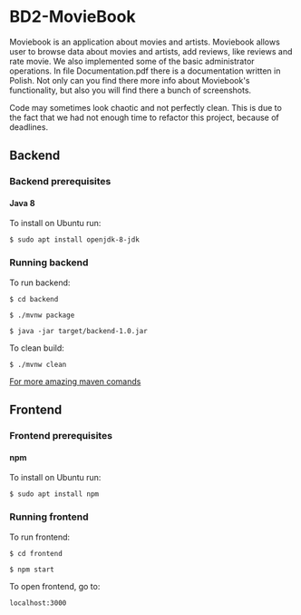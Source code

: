 # BD2-MovieBook

Moviebook is an application about movies and artists. Moviebook allows user to browse data about movies and artists, add reviews, like reviews and rate movie. We also implemented some of the basic administrator operations. In file Documentation.pdf there is a documentation written in Polish. Not only can you find there more info about Moviebook's functionality, but also you will find there a bunch of screenshots.

Code may sometimes look chaotic and not perfectly clean. This is due to the fact that we had not enough time to refactor this project, because of deadlines.

## Backend

### Backend prerequisites

#### Java 8

To install on Ubuntu run:

`$ sudo apt install openjdk-8-jdk`

### Running backend

To run backend:

`$ cd backend`

`$ ./mvnw package`

`$ java -jar target/backend-1.0.jar`

To clean build:

`$ ./mvnw clean`

[For more amazing maven comands](https://maven.apache.org/guides/getting-started/maven-in-five-minutes.html)

## Frontend

### Frontend prerequisites

#### npm

To install on Ubuntu run:

`$ sudo apt install npm`

### Running frontend

To run frontend:

`$ cd frontend`

`$ npm start`

To open frontend, go to:

`localhost:3000`
